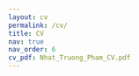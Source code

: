 ```yaml
---
layout: cv
permalink: /cv/
title: CV
nav: true
nav_order: 6
cv_pdf: Nhat_Truong_Pham_CV.pdf
---
```

